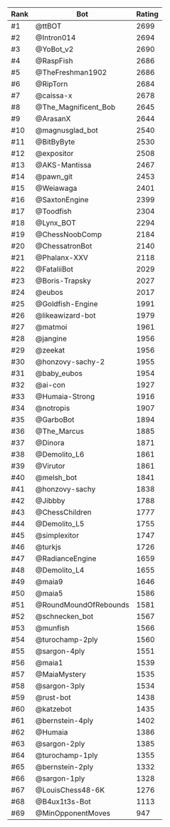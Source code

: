 Rank|Bot|Rating
---|---|---
#1|@ttBOT|2699
#2|@Intron014|2694
#3|@YoBot_v2|2690
#4|@RaspFish|2686
#5|@TheFreshman1902|2686
#6|@RipTorn|2684
#7|@caissa-x|2678
#8|@The_Magnificent_Bob|2645
#9|@ArasanX|2644
#10|@magnusglad_bot|2540
#11|@BitByByte|2530
#12|@expositor|2508
#13|@AKS-Mantissa|2467
#14|@pawn_git|2453
#15|@Weiawaga|2401
#16|@SaxtonEngine|2399
#17|@Toodfish|2304
#18|@Lynx_BOT|2294
#19|@ChessNoobComp|2184
#20|@ChessatronBot|2140
#21|@Phalanx-XXV|2118
#22|@FataliiBot|2029
#23|@Boris-Trapsky|2027
#24|@eubos|2017
#25|@Goldfish-Engine|1991
#26|@likeawizard-bot|1979
#27|@matmoi|1961
#28|@jangine|1956
#29|@zeekat|1956
#30|@honzovy-sachy-2|1955
#31|@baby_eubos|1954
#32|@ai-con|1927
#33|@Humaia-Strong|1916
#34|@notropis|1907
#35|@GarboBot|1894
#36|@The_Marcus|1885
#37|@Dinora|1871
#38|@Demolito_L6|1861
#39|@Virutor|1861
#40|@melsh_bot|1841
#41|@honzovy-sachy|1838
#42|@Jibbby|1788
#43|@ChessChildren|1777
#44|@Demolito_L5|1755
#45|@simplexitor|1747
#46|@turkjs|1726
#47|@RadianceEngine|1659
#48|@Demolito_L4|1655
#49|@maia9|1646
#50|@maia5|1586
#51|@RoundMoundOfRebounds|1581
#52|@schnecken_bot|1567
#53|@munfish|1566
#54|@turochamp-2ply|1560
#55|@sargon-4ply|1551
#56|@maia1|1539
#57|@MaiaMystery|1535
#58|@sargon-3ply|1534
#59|@rust-bot|1438
#60|@katzebot|1435
#61|@bernstein-4ply|1402
#62|@Humaia|1386
#63|@sargon-2ply|1385
#64|@turochamp-1ply|1355
#65|@bernstein-2ply|1332
#66|@sargon-1ply|1328
#67|@LouisChess48-6K|1276
#68|@B4ux1t3s-Bot|1113
#69|@MinOpponentMoves|947
